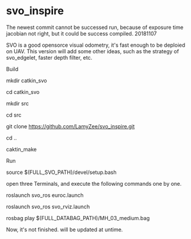 # svo_inspire

The newest commit cannot be successed run, because of exposure time jacobian not right,
but it could be success compiled. 20181107

SVO is a good opensorce visual odometry, it's fast enough to be deploied on UAV.
This version will add some other ideas, such as the strategy of svo_edgelet, faster depth filter, etc.

Build

mkdir catkin_svo

cd catkin_svo

mkdir src

cd src

git clone https://github.com/LamyZee/svo_inspire.git

cd ..

caktin_make


Run

source $(FULL_SVO_PATH)/devel/setup.bash

open three Terminals, and execute the following commands one by one.

roslaunch svo_ros euroc.launch

roslaunch svo_ros svo_rviz.launch

rosbag play $(FULL_DATABAG_PATH)/MH_03_medium.bag


Now, it's not finished. will be updated at untime.
